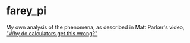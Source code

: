 # farey_pi

My own analysis of the phenomena, as described in Matt Parker's video, ["Why do
calculators get this wrong?"](https://youtube.com/watch?v=7LKy3lrkTRA)
